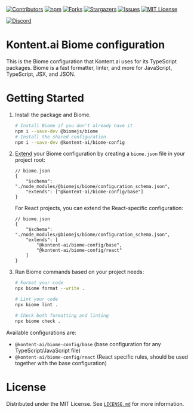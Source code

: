 [![Contributors][contributors-shield]][contributors-url]
[![npm][npm-shield]](https://www.npmjs.com/package/@kontent-ai/biome-config)
[![Forks][forks-shield]][forks-url]
[![Stargazers][stars-shield]][stars-url]
[![Issues][issues-shield]][issues-url]
[![MIT License][license-shield]][license-url]

[![Discord][discord-shield]][discord-url]


# Kontent.ai Biome configuration

This is the Biome configuration that Kontent.ai uses for its TypeScript packages. Biome is a fast formatter, linter, and more for JavaScript, TypeScript, JSX, and JSON.

# Getting Started

1. Install the package and Biome.

    ```sh
    # Install Biome if you don't already have it
    npm i --save-dev @biomejs/biome
    # Install the shared configuration
    npm i --save-dev @kontent-ai/biome-config
    ```

2. [Extend](https://biomejs.dev/guides/configure-biome/#share-a-configuration-file) your Biome configuration by creating a `biome.json` file in your project root:

    ```jsonc
    // biome.json
    {
        "$schema": "./node_modules/@biomejs/biome/configuration_schema.json",
        "extends": ["@kontent-ai/biome-config/base"]
    }
    ```

    For React projects, you can extend the React-specific configuration:

    ```jsonc
    // biome.json
    {
        "$schema": "./node_modules/@biomejs/biome/configuration_schema.json",
        "extends": [
            "@kontent-ai/biome-config/base",
            "@kontent-ai/biome-config/react"
        ]
    }
    ```

3. Run Biome commands based on your project needs:

    ```sh
    # Format your code
    npx biome format --write .

    # Lint your code
    npx biome lint .

    # Check both formatting and linting
    npx biome check .
    ```

Available configurations are:
* `@kontent-ai/biome-config/base` (base configuration for any TypeScript/JavaScript file)
* `@kontent-ai/biome-config/react` (React specific rules, should be used together with the base configuration)

# License

Distributed under the MIT License. See [`LICENSE.md`](./LICENSE.md) for more information.


[contributors-shield]: https://img.shields.io/github/contributors/kontent-ai/biome-config.svg?style=for-the-badge
[contributors-url]: https://github.com/kontent-ai/biome-config/graphs/contributors
[npm-shield]: https://img.shields.io/badge/NPM-%23CB3837.svg?style=for-the-badge&logo=npm&logoColor=white
[forks-shield]: https://img.shields.io/github/forks/kontent-ai/biome-config.svg?style=for-the-badge
[forks-url]: https://github.com/kontent-ai/biome-config/network/members
[stars-shield]: https://img.shields.io/github/stars/kontent-ai/biome-config.svg?style=for-the-badge
[stars-url]: https://github.com/kontent-ai/biome-config/stargazers
[issues-shield]: https://img.shields.io/github/issues/kontent-ai/biome-config.svg?style=for-the-badge
[issues-url]:https://github.com/kontent-ai/biome-config/issues
[license-shield]: https://img.shields.io/github/license/kontent-ai/biome-config.svg?style=for-the-badge
[license-url]:https://github.com/kontent-ai/biome-config/blob/master/LICENSE.md
[discord-shield]: https://img.shields.io/discord/821885171984891914?color=%237289DA&label=Kontent.ai%20Discord&logo=discord&style=for-the-badge
[discord-url]: https://discord.com/invite/SKCxwPtevJ
